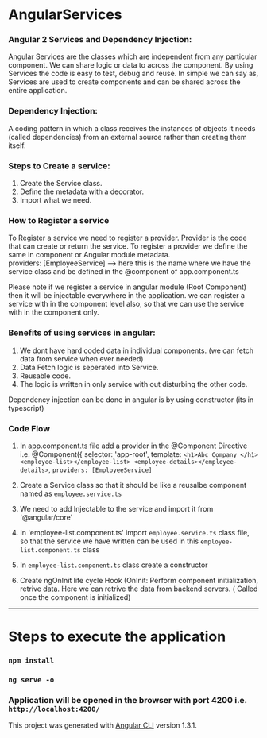 
# AngularServices

### Angular 2 Services and Dependency Injection: 
Angular Services are the classes which are independent from any particular component. We can share logic or data to across the component. By using Services the code is easy to test, debug and reuse. In simple we can say as, Services are used to  create components and can be shared across the entire application.

### Dependency Injection: 
A coding pattern in which a class receives the instances of objects it needs (called dependencies) from an external source rather than creating them itself.

### Steps to Create a service: 
1) Create the Service class.
2) Define the metadata with a decorator.
3) Import what we need.

### How to Register a service
To Register a service we need to register a provider. Provider is the code that can  create or return the service. To register a provider we define the same in component  or Angular module metadata.  
providers: [EmployeeService] --> here this is the name where we have the service class and be defined in the @component of app.component.ts

Please note if we register a service in angular module (Root Component) then it will  be injectable everywhere in the  application.  we can register a service with in the   component level also, so that we can use the service with in the component only.

### Benefits of using services in angular: 
1) We dont have hard coded data in individual components. (we can fetch data from
 service when ever needed)
2) Data Fetch logic is seperated into Service.
3) Reusable code.
4) The logic is written in only service with out disturbing the other code. 
 
 Dependency injection can be done in angular is by using constructor (its in typescript)
 
 ### Code Flow
 
 1) In app.component.ts file add a provider in the @Component Directive i.e. 
	@Component({
	selector: 'app-root',
	template: `<h1>Abc Company </h1>
             <employee-list></employee-list>
             <employee-details></employee-details>`,
			`providers: [EmployeeService]`
 
2) Create a Service class  so that it should be like a reusalbe component named as `employee.service.ts` 

3) We need to add Injectable to the service and import it from '@angular/core'

4) In 'employee-list.component.ts' import `employee.service.ts` class file, so that the service we have written can be used in this `employee-list.component.ts` class

5) In `employee-list.component.ts` class create a constructor 

6) Create ngOnInit life cycle Hook  (OnInit: Perform component initialization, retrive data. Here we can retrive the data from backend servers. ( Called once the component is initialized)
-------------------------------------------------------------------------------

# Steps to execute the application

###  `npm install`
###  `ng serve -o`
###  Application will be opened in the browser with port 4200 i.e. `http://localhost:4200/`


This project was generated with [Angular CLI](https://github.com/angular/angular-cli) version 1.3.1.


